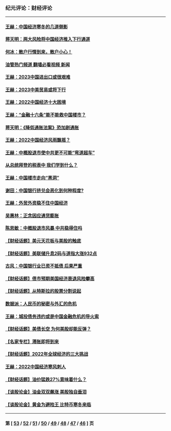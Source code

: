 ### 纪元评论：财经评论
---
#### [王赫：中国经济寒冬的几道侧影](../../pages/nsc1026/n13932953.md?03280330) 
#### [蒋天明：两大风险将中国经济推入下行通道](../../pages/nsc1026/n13929820.md?03280330) 
#### [何冰：散户行情到来，散户小心！](../../pages/nsc1026/n13928308.md?03280330) 
#### [油管热门频道 翻墙必看视频 新闻](ok?03280330)
#### [王赫：2023中国进出口或很艰难](../../pages/nsc1026/n13911515.md?03280330) 
#### [王赫：2023中美贸易或将下行](../../pages/nsc1026/n13899005.md?03280330) 
#### [王赫：2022中国经济十大困境](../../pages/nsc1026/n13883766.md?03280330) 
#### [王赫：“金融十六条”能不能救中国楼市？](../../pages/nsc1026/n13868431.md?03280330) 
#### [蒋天明：《降低通胀法案》恐加剧通胀](../../pages/nsc1026/n13806996.md?03280330) 
#### [王赫：2022中国经济风雨飘摇？](../../pages/nsc1026/n13803207.md?03280330) 
#### [王赫：中概股退市使中共更不可能“弯道超车”](../../pages/nsc1026/n13802858.md?03280330) 
#### [从总统拜登的税表中 我们学到什么？](../../pages/nsc1026/n13773081.md?03280330) 
#### [王赫：中国楼市走向“黑洞”](../../pages/nsc1026/n13770647.md?03280330) 
#### [谢田：中国银行挤兑会恶化到何种程度?](../../pages/nsc1026/n13766965.md?03280330) 
#### [王赫：外贸外资稳不住中国经济](../../pages/nsc1026/n13753933.md?03280330) 
#### [吴惠林：正念因应通货膨胀](../../pages/nsc1026/n13750350.md?03280330) 
#### [陈思敏：中概股退市风暴 中共稳得住吗](../../pages/nsc1026/n13738978.md?03280330) 
#### [【财经话题】美元天花板与美股的触底](../../pages/nsc1026/n13736495.md?03280330) 
#### [【财经话题】美联储升息2码与道指大涨932点](../../pages/nsc1026/n13727377.md?03280330) 
#### [古风：中国银行业已资不抵债 后果严重](../../pages/nsc1026/n13726111.md?03280330) 
#### [【财经话题】债市预期美国经济衰退风险攀高](../../pages/nsc1026/n13698043.md?03280330) 
#### [【财经话题】从特斯拉的股票分割说起](../../pages/nsc1026/n13679733.md?03280330) 
#### [数据派：人民币的秘密与外汇的危机](../../pages/nsc1026/n13667092.md?03280330) 
#### [王赫：城投债务违约或是中国金融危机的导火索](../../pages/nsc1026/n13665322.md?03280330) 
#### [【财经话题】美债长空 为何美股却能反弹？](../../pages/nsc1026/n13665895.md?03280330) 
#### [【名家专栏】滞胀即将到来](../../pages/nsc1026/n13658171.md?03280330) 
#### [【财经话题】2022年全球经济的三大挑战](../../pages/nsc1026/n13654423.md?03280330) 
#### [王赫：2022中国经济寒风刺人](../../pages/nsc1026/n13651403.md?03280330) 
#### [【财经话题】油价猛跌27%意味着什么？](../../pages/nsc1026/n13648767.md?03280330) 
#### [【谈股论金】油金双双飙涨 美股独自垂泪](../../pages/nsc1026/n13631742.md?03280330) 
#### [【谈股论金】黄金为避险王 比特币寒冬来临](../../pages/nsc1026/n13600406.md?03280330) 

---
#### 第 [ [53](./53.md?03280330) / [52](./52.md?03280330) / [51](./51.md?03280330) / [50](./50.md?03280330) / [49](./49.md?03280330) / [48](./48.md?03280330) / [47](./47.md?03280330) / [46](./46.md?03280330) ] 页
